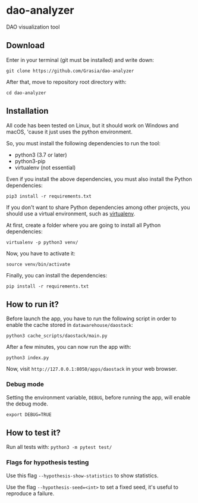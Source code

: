 # dao-analyzer
DAO visualization tool

## Download
Enter in your terminal (git must be installed) and write down:

`git clone https://github.com/Grasia/dao-analyzer`

After that, move to repository root directory with:

`cd dao-analyzer`

## Installation
All code has been tested on Linux, but it should work on Windows and macOS, 'cause it just uses the python environment.

So, you must install the following dependencies to run the tool:

* python3 (3.7 or later)
* python3-pip
* virtualenv (not essential)

Even if you install the above dependencies, you must also install the Python dependencies:

`pip3 install -r requirements.txt`

If you don't want to share Python dependencies among other projects, you should use a virtual environment, such as [virtualenv](https://docs.python-guide.org/dev/virtualenvs/).

At first, create a folder where you are going to install all Python dependencies:

`virtualenv -p python3 venv/`

Now, you have to activate it:

`source venv/bin/activate`

Finally, you can install the dependencies:

`pip install -r requirements.txt`

## How to run it?
Before launch the app, you have to run the following script in order to enable the cache stored in `datawarehouse/daostack`:

`python3 cache_scripts/daostack/main.py`

After a few minutes, you can now run the app with:

`python3 index.py`

Now, visit `http://127.0.0.1:8050/apps/daostack` in your web browser.

### Debug mode
Setting the environment variable, `DEBUG`, before running the app, will enable the debug mode.

`export DEBUG=TRUE`

## How to test it?
Run all tests with:
`python3 -m pytest test/`

### Flags for hypothesis testing
Use this flag `--hypothesis-show-statistics` to show statistics.

Use the flag `--hypothesis-seed=<int>` to set a fixed seed, it's useful to reproduce a failure.
